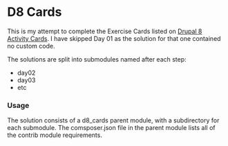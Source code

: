 # D8 Cards

This is my attempt to complete the Exercise Cards listed on [Drupal 8 Activity Cards](https://www.d8cards.com/). I have skipped Day 01 as the solution for that one contained no custom code.
 
The solutions are split into submodules named after each step:

* day02
* day03
* etc

### Usage

The solution consists of a d8_cards parent module, with a subdirectory for each submodule. The comsposer.json file in the parent module lists all of the contrib module requirements.